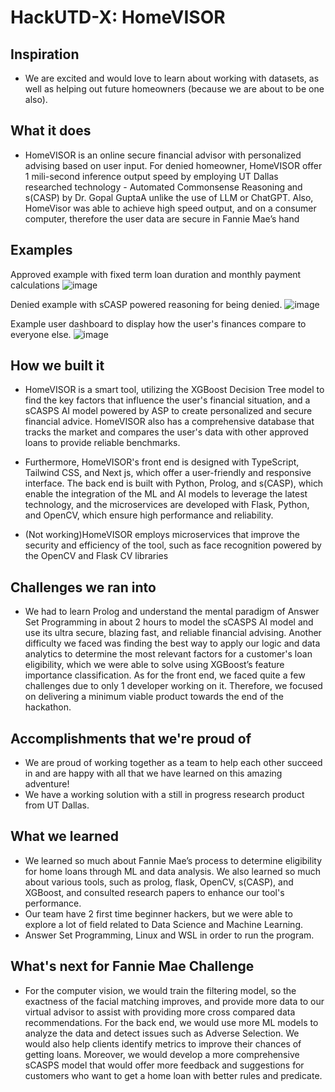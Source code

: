 # HackUTD-X: HomeVISOR

## Inspiration

- We are excited and would love to learn about working with datasets, as well as helping out future homeowners (because we are about to be one also).

## What it does

- HomeVISOR is an online secure financial advisor with personalized advising based on user input. For denied homeowner, HomeVISOR offer 1 mili-second inference output speed by employing UT Dallas researched technology - Automated Commonsense Reasoning and s(CASP) by Dr. Gopal GuptaA unlike the use of LLM or ChatGPT. Also, HomeVisor was able to achieve high speed output, and on a consumer computer, therefore the user data are secure in Fannie Mae’s hand

## Examples

Approved example with fixed term loan duration and monthly payment calculations
![image](https://github.com/bellh14/HackUTD2023/assets/82425972/17d5431b-d0b8-4255-a2de-6df75a00bd48)

Denied example with sCASP powered reasoning for being denied.
![image](https://github.com/bellh14/HackUTD2023/assets/82425972/b8437013-1a33-4f58-b320-545f76e69448)

Example user dashboard to display how the user's finances compare to everyone else.
![image](https://github.com/bellh14/HackUTD2023/assets/82425972/18582e92-25f2-421a-bd01-979f61553438)


## How we built it

- HomeVISOR is a smart tool, utilizing the XGBoost Decision Tree model to find the key factors that influence the user's financial situation, and a sCASPS AI model powered by ASP to create personalized and secure financial advice. HomeVISOR also has a comprehensive database that tracks the market and compares the user's data with other approved loans to provide reliable benchmarks.
- Furthermore, HomeVISOR's front end is designed with TypeScript, Tailwind CSS, and Next js, which offer a user-friendly and responsive interface. The back end is built with Python, Prolog, and s(CASP), which enable the integration of the ML and AI models to leverage the latest technology, and the microservices are developed with Flask, Python, and OpenCV, which ensure high performance and reliability.

- (Not working)HomeVISOR employs microservices that improve the security and efficiency of the tool, such as face recognition powered by the OpenCV and Flask CV libraries

## Challenges we ran into

- We had to learn Prolog and understand the mental paradigm of Answer Set Programming in about 2 hours to model the sCASPS AI model and use its ultra secure, blazing fast, and reliable financial advising. Another difficulty we faced was finding the best way to apply our logic and data analytics to determine the most relevant factors for a customer's loan eligibility, which we were able to solve using XGBoost’s feature importance classification. As for the front end, we faced quite a few challenges due to only 1 developer working on it. Therefore, we focused on delivering a minimum viable product towards the end of the hackathon.

## Accomplishments that we're proud of

- We are proud of working together as a team to help each other succeed in and are happy with all that we have learned on this amazing adventure!
- We have a working solution with a still in progress research product from UT Dallas.

## What we learned

- We learned so much about Fannie Mae’s process to determine eligibility for home loans through ML and data analysis. We also learned so much about various tools, such as prolog, flask, OpenCV, s(CASP), and XGBoost, and consulted research papers to enhance our tool's performance.
- Our team have 2 first time beginner hackers, but we were able to explore a lot of field related to Data Science and Machine Learning.
- Answer Set Programming, Linux and WSL in order to run the program.

## What's next for Fannie Mae Challenge

- For the computer vision, we would train the filtering model, so the exactness of the facial matching improves, and provide more data to our virtual advisor to assist with providing more cross compared data recommendations. For the back end, we would use more ML models to analyze the data and detect issues such as Adverse Selection. We would also help clients identify metrics to improve their chances of getting loans. Moreover, we would develop a more comprehensive sCASPS model that would offer more feedback and suggestions for customers who want to get a home loan with better rules and predicate.

